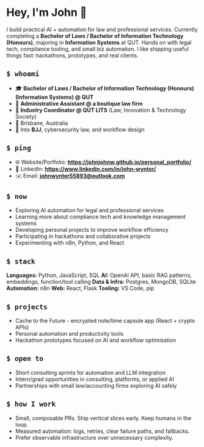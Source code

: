 # Hey, I'm John 👋

I build practical AI + automation for law and professional services. Currently completing a **Bachelor of Laws / Bachelor of Information Technology (Honours)**, majoring in **Information Systems** at QUT. Hands on with legal tech, compliance tooling, and small biz automation. I like shipping useful things fast: hackathons, prototypes, and real clients.

## `$ whoami`

* 🎓 **Bachelor of Laws / Bachelor of Information Technology (Honours) (Information Systems) @ QUT**
* 💼 **Administrative Assistant @ a boutique law firm**
* 🤝 **Industry Coordinator @ QUT LITS** (Law, Innovation & Technology Society)
* 📍 Brisbane, Australia
* 🥋 Into **BJJ**, cybersecurity law, and workflow design

## `$ ping`

* 🌐 Website/Portfolio: **https://johnjohnw.github.io/personal_portfolio/**
* 💼 LinkedIn: **https://www.linkedin.com/in/john-wynter/**
* ✉️ Email: **[johnwynter55893@outlook.com](mailto:johnwynter55893@outlook.com)**

## `$ now`

* Exploring AI automation for legal and professional services
* Learning more about compliance tech and knowledge management systems
* Developing personal projects to improve workflow efficiency
* Participating in hackathons and collaborative projects
* Experimenting with n8n, Python, and React

## `$ stack`

**Languages:** Python, JavaScript, SQL
**AI:** OpenAI API, basic RAG patterns, embeddings, function/tool calling
**Data & Infra:** Postgres, MongoDB, SQLite
**Automation:** n8n
**Web:** React, Flask
**Tooling:** VS Code, pip

## `$ projects`

* Cache to the Future - encrypted note/time capsule app (React + crypto APIs)
* Personal automation and productivity tools
* Hackathon prototypes focused on AI and workflow optimisation

## `$ open to`

* Short consulting sprints for automation and LLM integration
* Intern/grad opportunities in consulting, platforms, or applied AI
* Partnerships with small law/accounting firms exploring AI safely

## `$ how I work`

* Small, composable PRs. Ship vertical slices early. Keep humans in the loop.
* Measured automation: logs, retries, clear failure paths, and fallbacks.
* Prefer observable infrastructure over unnecessary complexity.
